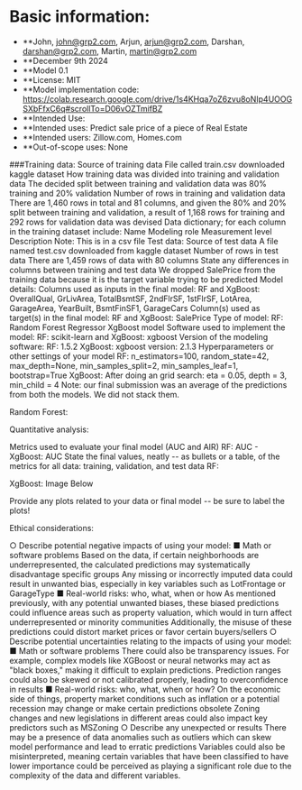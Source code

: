 # Basic information: 
* **John, john@grp2.com, Arjun, arjun@grp2.com, Darshan, darshan@grp2.com, Martin, martin@grp2.com 
* **December 9th 2024
* **Model 0.1
* **License: MIT
* **Model implementation code: https://colab.research.google.com/drive/1s4KHqa7oZ6zvu8oNIp4UOOGSXbFfxC6q#scrollTo=D06vOZTmifBZ 
* **Intended Use:
* **Intended uses: Predict sale price of a piece of Real Estate
* **Intended users: Zillow.com, Homes.com
* **Out-of-scope uses: None

###Training data:
Source of training data
File called train.csv downloaded kaggle dataset
How training data was divided into training and validation data
The decided split between training and validation data was 80% training and 20% validation
Number of rows in training and validation data
There are 1,460 rows in total and 81 columns, and given the 80% and 20% split between training and validation, a result of 1,168 rows for training and 292 rows for validation data was devised
Data dictionary; for each column in the training dataset include:
Name
Modeling role
Measurement level
Description
Note: This is in a csv file 
Test data:
Source of test data
A file named test.csv downloaded from kaggle dataset 
Number of rows in test data
There are 1,459 rows of data with 80 columns
State any differences in columns between training and test data
We dropped SalePrice from the training data because it is the target variable trying to be predicted 
Model details:
Columns used as inputs in the final model: 
RF and XgBoost: OverallQual, GrLivArea, TotalBsmtSF, 2ndFlrSF, 1stFlrSF, LotArea, GarageArea, YearBuilt, BsmtFinSF1, GarageCars
Column(s) used as target(s) in the final model: 
RF and XgBoost: SalePrice
 Type of model: 
RF: Random Forest Regressor 
XgBoost model 
Software used to implement the model: 
RF: scikit-learn and 
XgBoost: xgboost 
Version of the modeling software: 
RF: 1.5.2
XgBoost: xgboost version: 2.1.3
Hyperparameters or other settings of your model
RF: n_estimators=100, random_state=42, max_depth=None, min_samples_split=2, min_samples_leaf=1, bootstrap=True
XgBoost: After doing an grid search: eta = 0.05, depth = 3, min_child = 4
Note: our final submission was an average of the predictions from both the models. We did not stack them. 

Random Forest: 


Quantitative analysis:


Metrics used to evaluate your final model (AUC and AIR)
RF: AUC - 
XgBoost: AUC
State the final values, neatly -- as bullets or a table, of the metrics for all data:
training, validation, and test data
RF: 



XgBoost: Image Below 

Provide any plots related to your data or final model -- be sure to label the plots!




Ethical considerations: 

○ Describe potential negative impacts of using your model: 
■ Math or software problems 
Based on the data, if certain neighborhoods are underrepresented, the calculated predictions may systematically disadvantage specific groups 
Any missing or incorrectly imputed data could result in unwanted bias, especially in key variables such as LotFrontage or GarageType
■ Real-world risks: who, what, when or how 
As mentioned previously, with any potential unwanted biases, these biased predictions could influence areas such as property valuation, which would in turn affect underrepresented or minority communities 
Additionally, the misuse of these predictions could distort market prices or favor certain buyers/sellers
○ Describe potential uncertainties relating to the impacts of using your model:
■ Math or software problems 
There could also be transparency issues. For example, complex models like XGBoost or neural networks may act as "black boxes," making it difficult to explain predictions.
Prediction ranges could also be skewed or not calibrated properly, leading to overconfidence in results 
 	■ Real-world risks: who, what, when or how?
On the economic side of things, property market conditions such as inflation or a potential recession may change or make certain predictions obsolete 
Zoning changes and new legislations in different areas could also impact key predictors such as MSZoning 
○ Describe any unexpected or results
There may be a presence of data anomalies such as outliers which can skew model performance and lead to erratic predictions
Variables could also be misinterpreted, meaning certain variables that have been classified to have lower importance could be perceived as playing a significant role due to the complexity of the data and different variables.

